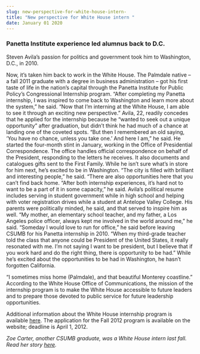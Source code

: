 ```yaml
---
slug: new-perspective-for-white-house-intern-
title: "New perspective for White House intern "
date: January 01 2020
---
```


<h3>Panetta Institute experience led alumnus back to D.C.</h3><p>Steven Avila’s passion for politics and government took him to Washington, D.C., in 2010.
</p><p>Now, it’s taken him back to work in the White House. The Palmdale native – a fall 2011 graduate with a degree in business administration – got his first taste of life in the nation’s capital through the Panetta Institute for Public Policy’s Congressional Internship program. “After completing my Panetta internship, I was inspired to come back to Washington and learn more about the system,” he said. “Now that I’m interning at the White House, I am able to see it through an exciting new perspective.” Avila, 22, readily concedes that he applied for the internship because he “wanted to seek out a unique opportunity” after graduation, but didn’t think he had much of a chance at landing one of the coveted spots. “But then I remembered an old saying, ‘You have no chance, unless you take one.’ And here I am,” he said. He started the four-month stint in January, working in the Office of Presidential Correspondence. The office handles official correspondence on behalf of the President, responding to the letters he receives. It also documents and catalogues gifts sent to the First Family. While he isn’t sure what’s in store for him next, he’s excited to be in Washington. “The city is filled with brilliant and interesting people,” he said. “There are also opportunities here that you can’t find back home. “After both internship experiences, it’s hard not to want to be a part of it in some capacity,” he said. Avila’s political resume includes serving in student government while in high school and helping with voter registration drives while a student at Antelope Valley College. His parents were politically minded, he said, and that served to inspire him as well. “My mother, an elementary school teacher, and my father, a Los Angeles police officer, always kept me involved in the world around me,” he said. “Someday I would love to run for office,” he said before leaving CSUMB for his Panetta internship in 2010. “When my third-grade teacher told the class that anyone could be President of the United States, it really resonated with me. I’m not saying I want to be president, but I believe that if you work hard and do the right thing, there is opportunity to be had.” While he’s excited about the opportunities to be had in Washington, he hasn’t forgotten California.
</p><p>“I sometimes miss home (Palmdale), and that beautiful Monterey coastline.” According to the White House Office of Communications, the mission of the internship program is to make the White House accessible to future leaders and to prepare those devoted to public service for future leadership opportunities.
</p><p>Additional information about the White House internship program is available <a href="www.whitehouse.gov/internships">here</a>. The application for the Fall 2012 program is available on the website; deadline is April 1, 2012.
</p><p><em>Zoe Carter, another CSUMB graduate, was a White House intern last fall. Read her story <a href="http://news.csumb.edu/news/2012/jan/22/alumna-interns-white-house">here</a>.</em>
</p><p> 
</p>
